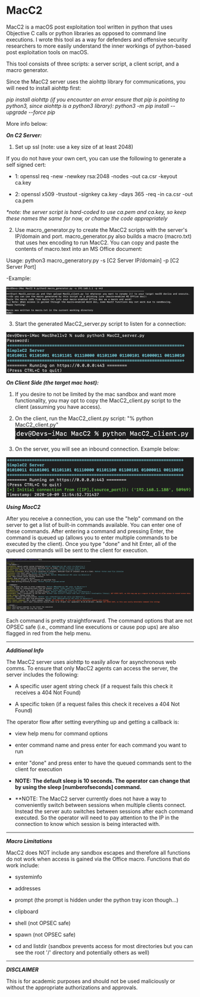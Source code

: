 # MacC2
MacC2 is a macOS post exploitation tool written in python that uses Objective C calls or python libraries as opposed to command line executions. I wrote this tool as a way for defenders and offensive security researchers to more easily understand the inner workings of python-based post exploitation tools on macOS.

This tool consists of three scripts: a server script, a client script, and a macro generator.

Since the MacC2 server uses the aiohttp library for communications, you will need to install aiohttp first:

_*pip install aiohttp (if you encounter an error ensure that pip is pointing to python3, since aiohttp is a python3 library): python3 -m pip install --upgrade --force pip*_

More info below:

**_On C2 Server:_**
1. Set up ssl (note: use a key size of at least 2048)

If you do not have your own cert, you can use the following to generate a self signed cert:

- 1: openssl req -new -newkey rsa:2048 -nodes -out ca.csr -keyout ca.key

- 2: openssl x509 -trustout -signkey ca.key -days 365 -req -in ca.csr -out ca.pem

_*note: the server script is hard-coded to use ca.pem and ca.key, so keep these names the same for now, or change the code appropriately_

2. Use macro_generator.py to create the MacC2 scripts with the server's IP/domain and port. macro_generator.py also builds a macro (macro.txt) that uses hex encoding to run MacC2. You can copy and paste the contents of macro.text into an MS Office document:

Usage: python3 macro_generatory.py -s [C2 Server IP/domain] -p [C2 Server Port]

-Example:

![Image](pic3.png)

3. Start the generated MacC2_server.py script to listen for a connection:

![Image](pic4.png)


**_On Client Side (the target mac host):_**
1. If you desire to not be limited by the mac sandbox and want more functionality, you may opt to copy the MacC2_client.py script to the client (assuming you have access).

2. On the client, run the MacC2_client.py script: "% python MacC2_client.py"
![Image](pic5.png)

3. On the server, you will see an inbound connection. Example below:

![Image](pic6.png)

***Using MacC2***

After you receive a connection, you can use the "help" command on the server to get a list of built-in commands available. You can enter one of these commands. After entering a command and pressing Enter, the command is queued up (allows you to enter multiple commands to be executed by the client). Once you type "done" and hit Enter, all of the queued commands will be sent to the client for execution.

![Image](pic7.png)

Each command is pretty straightforward. The command options that are not OPSEC safe (i.e., command line executions or cause pop ups) are also flagged in red from the help menu.

----------

**_Additional Info_**

The MacC2 server uses aiohttp to easily allow for asynchronous web comms. To ensure that only MacC2 agents can access the server, the server includes the following:

- A specific user agent string check (if a request fails this check it receives a 404 Not Found)

- A specific token (if a request failes this check it receives a 404 Not Found)

The operator flow after setting everything up and getting a callback is:

- view help menu for command options

- enter command name and press enter for each command you want to run

- enter "done" and press enter to have the queued commands sent to the client for execution

- **NOTE: The default sleep is 10 seconds. The operator can change that by using the sleep [numberofseconds] command.**

- **NOTE: The MacC2 server currently does not have a way to conveniently switch between sessions when multiple clients connect. Instead the server auto switches between sessions after each command executed. So the operator will need to pay attention to the IP in the connection to know which session is being interacted with.


----------

**_Macro Limitations_**

MacC2 does NOT include any sandbox escapes and therefore all functions do not work when access is gained via the Office macro. Functions that do work include:

- systeminfo

- addresses

- prompt (the prompt is hidden under the python tray icon though...)

- clipboard

- shell (not OPSEC safe)

- spawn (not OPSEC safe)

- cd and listdir (sandbox prevents access for most directories but you can see the root '/' directory and potentially others as well)

----------

**_DISCLAIMER_**

This is for academic purposes and should not be used maliciously or without the appropriate authorizations and approvals.
